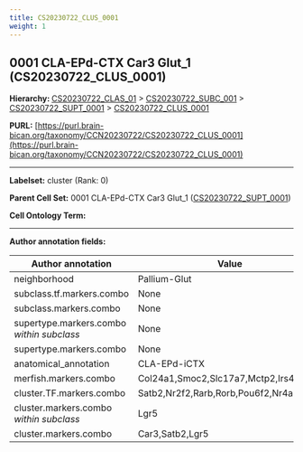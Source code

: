 ```yaml
---
title: CS20230722_CLUS_0001
weight: 1
---
```

## 0001 CLA-EPd-CTX Car3 Glut_1 (CS20230722_CLUS_0001)
<b>Hierarchy: </b>
[CS20230722_CLAS_01](../CS20230722_CLAS_01) >
[CS20230722_SUBC_001](../CS20230722_SUBC_001) >
[CS20230722_SUPT_0001](../CS20230722_SUPT_0001) >
[CS20230722_CLUS_0001](../CS20230722_CLUS_0001)

**PURL:** [https://purl.brain-bican.org/taxonomy/CCN20230722/CS20230722_CLUS_0001](https://purl.brain-bican.org/taxonomy/CCN20230722/CS20230722_CLUS_0001)

---


**Labelset:** cluster (Rank: 0)

**Parent Cell Set:** 0001 CLA-EPd-CTX Car3 Glut_1 ([CS20230722_SUPT_0001](../CS20230722_SUPT_0001))



**Cell Ontology Term:** 

[MARKER GENES.]: #


---

[TRANSFERRED ANNOTATIONS.]: #


[AUTHOR ANNOTATION FIELDS.]: #


**Author annotation fields:**

| Author annotation | Value |
|-------------------|-------|
|neighborhood|Pallium-Glut|
|subclass.tf.markers.combo|None|
|subclass.markers.combo|None|
|supertype.markers.combo _within subclass_|None|
|supertype.markers.combo|None|
|anatomical_annotation|CLA-EPd-iCTX|
|merfish.markers.combo|Col24a1,Smoc2,Slc17a7,Mctp2,Irs4,Synpr|
|cluster.TF.markers.combo|Satb2,Nr2f2,Rarb,Rorb,Pou6f2,Nr4a2|
|cluster.markers.combo _within subclass_|Lgr5|
|cluster.markers.combo|Car3,Satb2,Lgr5|
